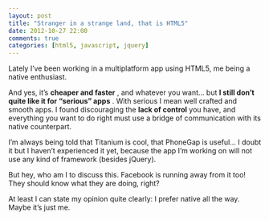 ```yaml
---
layout: post
title: "Stranger in a strange land, that is HTML5"
date: 2012-10-27 22:00
comments: true
categories: [html5, javascript, jquery]
---
```


Lately I’ve been working in a multiplatform app using HTML5, me being a native enthusiast.

And yes, it’s 
**cheaper and faster**
, and whatever you want… but 
**I still don’t quite like it for “serious” apps**
. With serious I mean well crafted and smooth apps. I found discouraging the 
**lack of control**
 you have, and everything you want to do right must use a bridge of communication with its native counterpart.

I’m always being told that Titanium is cool, that PhoneGap is useful… I doubt it but I haven’t experienced it yet, because the app I’m working on will not use any kind of framework (besides jQuery).

But hey, who am I to discuss this. Facebook is running away from it too! They should know what they are doing, right?

At least I can state my opinion quite clearly: I prefer native all the way. Maybe it’s just me.